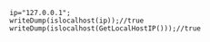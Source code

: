 ```luceescript+trycf
ip="127.0.0.1";
writeDump(islocalhost(ip));//true
writeDump(islocalhost(GetLocalHostIP()));//true
```